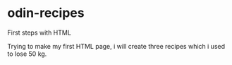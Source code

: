 # odin-recipes
First steps with HTML

Trying to make my first HTML page, i will create three recipes which i used to lose 50 kg.